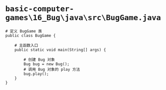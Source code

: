 # `basic-computer-games\16_Bug\java\src\BugGame.java`

```
# 定义 BugGame 类
public class BugGame {

    # 主函数入口
    public static void main(String[] args) {

        # 创建 Bug 对象
        Bug bug = new Bug();
        # 调用 Bug 对象的 play 方法
        bug.play();
    }
}
```